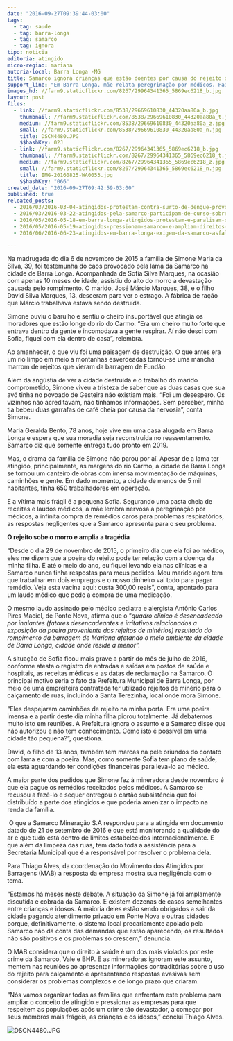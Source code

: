 ```yaml
---
date: "2016-09-27T09:39:44-03:00"
tags:
  - tag: saude
  - tag: barra-longa
  - tag: samarco
  - tag: ignora
tipo: noticia
editoria: atingido
micro-regiao: mariana
autoria-local: Barra Longa -MG
title: Samarco ignora crianças que estão doentes por causa do rejeito de Fundão
support_line: "Em Barra Longa, mãe relata peregrinação por médicos. Pai trabalha em dois empregos e gasta o que ganha com remédio. Um das vacinas custa 300,00."
images_hd: //farm9.staticflickr.com/8267/29964341365_5869ec6218_b.jpg
layout: post
files:
  - link: //farm9.staticflickr.com/8538/29669610830_44320aa80a_b.jpg
    thumbnail: //farm9.staticflickr.com/8538/29669610830_44320aa80a_t.jpg
    medium: //farm9.staticflickr.com/8538/29669610830_44320aa80a_z.jpg
    small: //farm9.staticflickr.com/8538/29669610830_44320aa80a_n.jpg
    title: DSCN4480.JPG
    $$hashKey: 02J
  - link: //farm9.staticflickr.com/8267/29964341365_5869ec6218_b.jpg
    thumbnail: //farm9.staticflickr.com/8267/29964341365_5869ec6218_t.jpg
    medium: //farm9.staticflickr.com/8267/29964341365_5869ec6218_z.jpg
    small: //farm9.staticflickr.com/8267/29964341365_5869ec6218_n.jpg
    title: IMG-20160825-WA0053.jpg
    $$hashKey: "066"
created_date: "2016-09-27T09:42:59-03:00"
published: true
releated_posts:
  - 2016/03/2016-03-04-atingidos-protestam-contra-surto-de-dengue-provocado-pela-samarco.md
  - 2016/03/2016-03-22-atingidos-pela-samarco-participam-de-curso-sobre-pensadores-brasileiros.md
  - 2016/05/2016-05-18-em-barra-longa-atingidos-protestam-e-paralisam-obras-da-samarco.md
  - 2016/05/2016-05-19-atingidos-pressionam-samarco-e-ampliam-direitos-em-barra-longa.md
  - 2016/06/2016-06-23-atingidos-em-barra-longa-exigem-da-samarco-asfaltamento-de-estrada-para-ponte-nova.md

---
```

<p>Na madrugada do dia 6 de novembro de 2015 a fam&iacute;lia de Simone Maria da Silva, 39, foi testemunha do caos provocado pela lama da Samarco na cidade de Barra Longa. Acompanhada de Sofia Silva Marques, na ocasi&atilde;o com apenas 10 meses de idade, assistiu do alto do morro a devasta&ccedil;&atilde;o causada pelo rompimento. O marido, Jos&eacute; M&aacute;rcio Marques, 38, e o filho David Silva Marques, 13, desceram para ver o estrago. A f&aacute;brica de ra&ccedil;&atilde;o que M&aacute;rcio trabalhava estava sendo destru&iacute;da.</p>

<p>Simone ouviu o barulho e sentiu o cheiro insuport&aacute;vel que atingia os moradores que est&atilde;o longe do rio do Carmo. &ldquo;Era um cheiro muito forte que entrava dentro da gente e incomodava a gente respirar. A&iacute; n&atilde;o desci com Sofia, fiquei com ela dentro de casa&rdquo;, relembra.</p>

<p>Ao amanhecer, o que viu foi uma paisagem de destrui&ccedil;&atilde;o. O que antes era um rio limpo em meio a montanhas esverdeadas tornou-se uma mancha marrom de rejeitos que vieram da barragem de Fund&atilde;o.</p>

<p>Al&eacute;m da ang&uacute;stia de ver a cidade destru&iacute;da e o trabalho do marido comprometido, Simone viveu a tristeza de saber que as duas casas que sua av&oacute; tinha no povoado de Gesteira n&atilde;o existiam mais. &ldquo;Foi um desespero. Os vizinhos n&atilde;o acreditavam, n&atilde;o t&iacute;nhamos informa&ccedil;&otilde;es. Sem perceber, minha tia bebeu duas garrafas de caf&eacute; cheia por causa da nervosia&rdquo;, conta Simone.</p>

<p>Maria Geralda Bento, 78 anos, hoje vive em uma casa alugada em Barra Longa e espera que sua moradia seja reconstru&iacute;da no reassentamento. Samarco diz que somente entrega tudo pronto em 2019.</p>

<p>Mas, o drama da fam&iacute;lia de Simone n&atilde;o parou por a&iacute;. Apesar de a lama ter atingido, principalmente, as margens do rio Carmo, a cidade de Barra Longa se tornou um canteiro de obras com imensa movimenta&ccedil;&atilde;o de m&aacute;quinas, caminh&otilde;es e gente. Em dado momento, a cidade de menos de 5 mil habitantes, tinha 650 trabalhadores em opera&ccedil;&atilde;o.</p>

<p>E a v&iacute;tima mais fr&aacute;gil &eacute; a pequena Sofia. Segurando uma pasta cheia de receitas e laudos m&eacute;dicos, a m&atilde;e lembra nervosa a peregrina&ccedil;&atilde;o por m&eacute;dicos, a infinita compra de rem&eacute;dios caros para problemas respirat&oacute;rios, as respostas negligentes que a Samarco apresenta para o seu problema.&nbsp;</p>

<p><strong>O rejeito sobe o morro e amplia a trag&eacute;dia</strong></p>

<p>&ldquo;Desde o dia 29 de novembro de 2015, o primeiro dia que ela foi ao m&eacute;dico, eles me dizem que a poeira do rejeito pode ter rela&ccedil;&atilde;o com a doen&ccedil;a da minha filha. E at&eacute; o meio do ano, eu fiquei levando ela nas cl&iacute;nicas e a Samarco nunca tinha respostas para meus pedidos. Meu marido agora tem que trabalhar em dois empregos e o nosso dinheiro vai todo para pagar rem&eacute;dio. Veja esta vacina aqui: custa 300,00 reais&rdquo;, conta, apontado para um laudo m&eacute;dico que pede a compra de uma medica&ccedil;&atilde;o.</p>

<p>O mesmo laudo assinado pelo m&eacute;dico pediatra e alergista Ant&ocirc;nio Carlos Pires Maciel, de Ponte Nova, afirma que o &ldquo;<em>quadro cl&iacute;nico &eacute; desencadeado por inalantes (fatores desencadeantes e irritativos relacionados a exposi&ccedil;&atilde;o da poeira proveniente dos rejeitos de min&eacute;rios) resultado do rompimento da barragem de Mariana afetando o meio ambiente da cidade de Barra Longa, cidade onde reside a menor&rdquo;.</em></p>

<p>A situa&ccedil;&atilde;o de Sofia ficou mais grave a partir do m&ecirc;s de julho de 2016, conforme atesta o registro de entradas e sa&iacute;das em postos de sa&uacute;de e hospitais, as receitas m&eacute;dicas e as datas de reclama&ccedil;&atilde;o na Samarco. O principal motivo seria o fato da Prefeitura Municipal de Barra Longa, por meio de uma empreiteira contratada ter utilizado rejeitos de min&eacute;rio para o cal&ccedil;amento de ruas, incluindo a Santa Terezinha, local onde mora Simone.</p>

<p>&ldquo;Eles despejaram caminh&otilde;es de rejeito na minha porta. Era uma poeira imensa e a partir deste dia minha filha piorou totalmente. J&aacute; debatemos muito isto em reuni&otilde;es. A Prefeitura ignora o assunto e a Samarco disse que n&atilde;o autorizou e n&atilde;o tem conhecimento. Como isto &eacute; poss&iacute;vel em uma cidade t&atilde;o pequena?&rdquo;, questiona.</p>

<p>David, o filho de 13 anos, tamb&eacute;m tem marcas na pele oriundos do contato com lama e com a poeira. Mas, como somente Sofia tem plano de sa&uacute;de, ela est&aacute; aguardando ter condi&ccedil;&otilde;es financeiras para leva-lo ao m&eacute;dico.</p>

<p>A maior parte dos pedidos que Simone fez &agrave; mineradora desde novembro &eacute; que ela pague os rem&eacute;dios receitados pelos m&eacute;dicos. A Samarco se recusou a faz&ecirc;-lo e sequer entregou o cart&atilde;o subsist&ecirc;ncia que foi distribu&iacute;do a parte dos atingidos e que poderia amenizar o impacto na renda da fam&iacute;lia.</p>

<p>&nbsp;O que a Samarco Minera&ccedil;&atilde;o S.A respondeu para a atingida em documento datado de 21 de setembro de 2016 &eacute; que est&aacute; monitorando a qualidade do ar e que tudo est&aacute; dentro de limites estabelecidos internacionalmente. E que al&eacute;m da limpeza das ruas, tem dado toda a assist&ecirc;ncia para a Secretaria Municipal que &eacute; a respons&aacute;vel por resolver o problema dela. &nbsp;</p>

<p>Para Thiago Alves, da coordena&ccedil;&atilde;o do Movimento dos Atingidos por Barragens (MAB) a resposta da empresa mostra sua neglig&ecirc;ncia com o tema.</p>

<p>&ldquo;Estamos h&aacute; meses neste debate. A situa&ccedil;&atilde;o da Simone j&aacute; foi amplamente discutida e cobrada da Samarco. E existem dezenas de casos semelhantes entre crian&ccedil;as e idosos. A maioria deles est&atilde;o sendo obrigados a sair da cidade pagando atendimento privado em Ponte Nova e outras cidades porque, definitivamente, o sistema local precariamente apoiado pela Samarco n&atilde;o d&aacute; conta das demandas que est&atilde;o aparecendo, os resultados n&atilde;o s&atilde;o positivos e os problemas s&oacute; crescem,&rdquo; denuncia.</p>

<p>O MAB considera que o direito &agrave; sa&uacute;de &eacute; um dos mais violados por este crime da Samarco, Vale e BHP. E as mineradoras ignoram este assunto, mentem nas reuni&otilde;es ao apresentar informa&ccedil;&otilde;es contradit&oacute;rias sobre o uso do rejeito para cal&ccedil;amento e apresentando respostas evasivas sem considerar os problemas complexos e de longo prazo que criaram.</p>

<p>&ldquo;N&oacute;s vamos organizar todas as fam&iacute;lias que enfrentam este problema para ampliar o conceito de atingido e pressionar as empresas para que respeitem as popula&ccedil;&otilde;es ap&oacute;s um crime t&atilde;o devastador, a come&ccedil;ar por seus membros mais fr&aacute;geis, as crian&ccedil;as e os idosos,&rdquo; conclui Thiago Alves.</p>

<p><img alt="DSCN4480.JPG" src="//farm9.staticflickr.com/8538/29669610830_44320aa80a_b.jpg" /></p>
